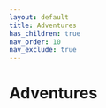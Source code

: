 ```yaml
---
layout: default
title: Adventures
has_children: true
nav_order: 10
nav_exclude: true
---
```


# Adventures
